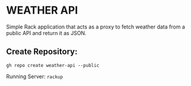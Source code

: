 # WEATHER API

Simple Rack application that acts as a proxy to fetch weather data from a public API and return it as JSON.

## Create Repository: 
```gh repo create weather-api --public```

Running Server: ```rackup``` 

